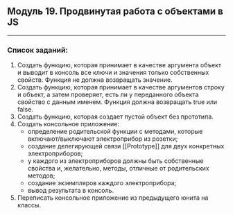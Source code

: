 ## Модуль 19. Продвинутая работа с объектами в JS

---

### Список заданий:

1. Создать функцию, которая принимает в качестве аргумента объект и выводит в консоль все ключи и значения только собственных свойств. Функция не должна возвращать значение.
2. Создать функцию, которая принимает в качестве аргументов строку и объект, а затем проверяет, есть ли у переданного объекта свойство с данным именем. Функция должна возвращать true или false.
3. Создать функцию, которая создает пустой объект без прототипа.
4. Создать консольное приложение:
   - определение родительской функции с методами, которые включают/выключают электроприбор из розетки;
   - создание делегирующей связи [[Prototype]] для двух конкретных электроприборов;
   - у каждого из электроприборов должны быть собственные свойства и, желательно, методы, отличные от родительских методов;
   - создание экземпляров каждого электроприбора;
   - вывод результата в консоль.
5. Переписать консольное приложение из предыдущего юнита на классы.
